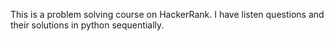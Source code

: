 This is a problem solving course on HackerRank. 
I have listen questions  and their solutions in python sequentially.
